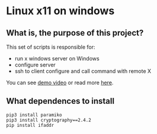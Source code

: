 # Linux x11 on windows

## What is, the purpose of this project?
This set of scripts is responsible for:
* run x windows server on Windows
* configure server
* ssh to client configure and call command with remote X

You can see [demo video](https://www.youtube.com/watch?v=QudYKU_Tov4) or read more [here](https://blog.robertolechowski.com/xdalne-x11/).

## What dependences to install
```
pip3 install paramiko
pip3 install cryptography==2.4.2
pip install ifaddr
```